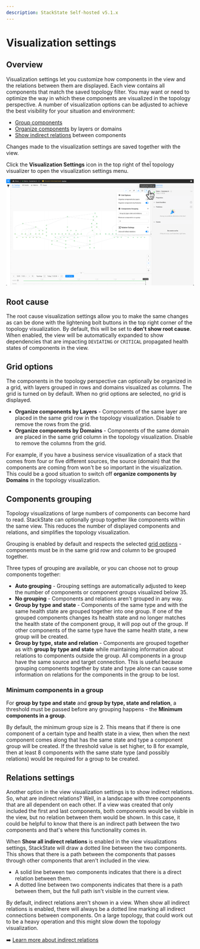 ```yaml
---
description: StackState Self-hosted v5.1.x 
---
```


# Visualization settings

## Overview

Visualization settings let you customize how components in the view and the relations between them are displayed. Each view contains all components that match the saved topology filter. You may want or need to optimize the way in which these components are visualized in the topology perspective. A number of visualization options can be adjusted to achieve the best visibility for your situation and environment:

* [Group components](visualization_settings.md#components-grouping)
* [Organize components](visualization_settings.md#grid-options) by layers or domains
* [Show indirect relations](visualization_settings.md#relations-settings) between components

Changes made to the visualization settings are saved together with the view.

Click the **Visualization Settings** icon in the top right of theÏ topology visualizer to open the visualization settings menu. 

![Visualization settings menu](.gitbook/assets/v52_visualization_settings.png)

## Root cause

The root cause visualization settings allow you to make the same changes as can be done with the lightening bolt buttons in the top right corner of the topology visualization. By default, this will be set to **don't show root cause**. When enabled, the view will be automatically expanded to show dependencies that are impacting `DEVIATING` or `CRITICAL` propagated health states of components in the view.

## Grid options

The components in the topology perspective can optionally be organized in a grid, with layers grouped in rows and domains visualized as columns. The grid is turned on by default. When no grid options are selected, no grid is displayed.

* **Organize components by Layers** - Components of the same layer are placed in the same grid row in the topology visualization. Disable to remove the rows from the grid.
* **Organize components by Domains** - Components of the same domain are placed in the same grid column in the topology visualization. Disable to remove the columns from the grid.

For example, if you have a business service visualization of a stack that comes from four or five different sources, the source \(domain\) that the components are coming from won't be so important in the visualization. This could be a good situation to switch off **organize components by Domains** in the topology visualization.

## Components grouping

Topology visualizations of large numbers of components can become hard to read. StackState can optionally group together like components within the same view. This reduces the number of displayed components and relations, and simplifies the topology visualization.

Grouping is enabled by default and respects the selected [grid options](visualization_settings.md#grid-options) - components must be in the same grid row and column to be grouped together.

Three types of grouping are available, or you can choose not to group components together:

* **Auto grouping** - Grouping settings are automatically adjusted to keep the number of components or component groups visualized below 35.
* **No grouping** - Components and relations aren't grouped in any way.
* **Group by type and state** - Components of the same type and with the same health state are grouped together into one group. If one of the grouped components changes its health state and no longer matches the health state of the component group, it will pop out of the group. If other components of the same type have the same health state, a new group will be created.
* **Group by type, state and relation** - Components are grouped together as with **group by type and state** while maintaining information about relations to components outside the group. All components in a group have the same source and target connection. This is useful because grouping components together by state and type alone can cause some information on relations for the components in the group to be lost.

### Minimum components in a group 

For **group by type and state** and **group by type, state and relation**, a threshold must be passed before any grouping happens - the **Minimum components in a group**. 

By default, the minimum group size is 2. This means that if there is one component of a certain type and health state in a view, then when the next component comes along that has the same state and type a component group will be created. If the threshold value is set higher, to 8 for example, then at least 8 components with the same state type \(and possibly relations\) would be required for a group to be created.

## Relations settings

Another option in the view visualization settings is to show indirect relations. So, what are indirect relations? Well, in a landscape with three components that are all dependent on each other. If a view was created that only included the first and last components, both components would be visible in the view, but no relation between them would be shown. In this case, it could be helpful to know that there is an indirect path between the two components and that's where this functionality comes in.

When **Show all indirect relations** is enabled in the view visualizations settings, StackState will draw a dotted line between the two components. This shows that there is a path between the components that passes through other components that aren't included in the view.

* A solid line between two components indicates that there is a direct relation between them.
* A dotted line between two components indicates that there is a path between them, but the full path isn't visible in the current view.

By default, indirect relations aren't shown in a view. When show all indirect relations is enabled, there will always be a dotted line marking all indirect connections between components. On a large topology, that could work out to be a heavy operation and this might slow down the topology visualization.

➡️ [Learn more about indirect relations](/use/concepts/relations.md#relation-types)